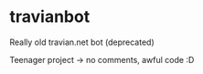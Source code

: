 # travianbot
Really old travian.net bot (deprecated)

Teenager project -> no comments, awful code :D

